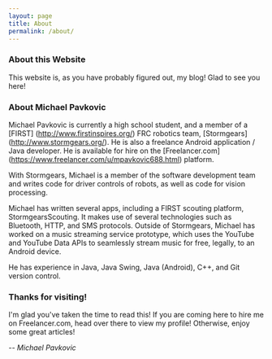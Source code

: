 ```yaml
---
layout: page
title: About
permalink: /about/
---
```


### About this Website
This website is, as you have probably figured out, my blog! Glad to see you here!

### About Michael Pavkovic
Michael Pavkovic is currently a high school student, and a member of a [FIRST] (http://www.firstinspires.org/) 
FRC robotics team, [Stormgears] (http://www.stormgears.org/). 
He is also a freelance Android application / Java developer. He is available for hire on the
[Freelancer.com] (https://www.freelancer.com/u/mpavkovic688.html) platform.

With Stormgears, Michael is a member of the software development team and writes code for
driver controls of robots, as well as code for vision processing.

Michael has written several apps, including a FIRST scouting platform, StormgearsScouting. 
It makes use of several technologies such as Bluetooth, HTTP, and SMS protocols. Outside of
Stormgears, Michael has worked on a music streaming service prototype, which uses the YouTube and 
YouTube Data APIs to seamlessly stream music for free, legally, to an Android device.

He has experience in Java, Java Swing, Java (Android), C++, and Git version control.

### Thanks for visiting!
I'm glad you've taken the time to read this! If you are coming here to hire me on Freelancer.com,
head over there to view my profile! Otherwise, enjoy some great articles!

*-- Michael Pavkovic*
